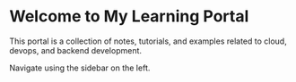 # Welcome to My Learning Portal

This portal is a collection of notes, tutorials, and examples related to cloud, devops, and backend development.

Navigate using the sidebar on the left.